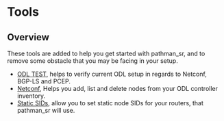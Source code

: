# Tools

## Overview

These tools are added to help you get started with pathman_sr, and to remove some obstacle that you may be facing in your setup.


- [ODL TEST](README_odl_test.md), helps to verify current ODL setup in regards to Netconf, BGP-LS and PCEP.
- [Netconf](README_Netconf.md), Helps you add, list and delete nodes from your ODL controller inventory.
- [Static SIDs](README_static_sid.md), allow you to set static node SIDs for your routers, that pathman_sr will use.